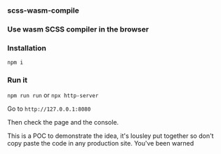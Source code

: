 ### scss-wasm-compile

### Use wasm SCSS compiler in the browser


### Installation

`npm i`

### Run it

`npm run run`
or
`npx http-server`

Go to `http://127.0.0.1:8080`

Then check the page and the console.


This is a POC to demonstrate the idea, it's lousley put together so don't copy paste the code in any production site. You've been warned
